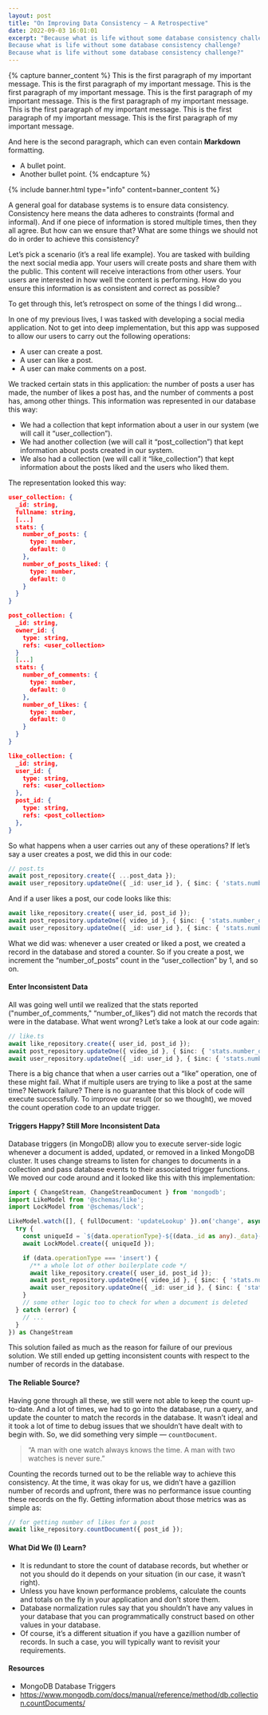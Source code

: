 ```yaml
---
layout: post
title: "On Improving Data Consistency — A Retrospective"
date: 2022-09-03 16:01:01
excerpt: "Because what is life without some database consistency challenge?
Because what is life without some database consistency challenge?
Because what is life without some database consistency challenge?"
---
```

{% capture banner_content %}
This is the first paragraph of my important message.
This is the first paragraph of my important message.
This is the first paragraph of my important message.
This is the first paragraph of my important message.
This is the first paragraph of my important message.
This is the first paragraph of my important message.
This is the first paragraph of my important message.
This is the first paragraph of my important message.

And here is the second paragraph, which can even contain **Markdown** formatting.
* A bullet point.
* Another bullet point.
{% endcapture %}

{% include banner.html type="info" content=banner_content %}

A general goal for database systems is to ensure data consistency. Consistency here means the data adheres to constraints (formal and informal). And if one piece of information is stored multiple times, then they all agree. But how can we ensure that? What are some things we should not do in order to achieve this consistency?

Let’s pick a scenario (it’s a real life example). You are tasked with building the next social media app. Your users will create posts and share them with the public. This content will receive interactions from other users. Your users are interested in how well the content is performing. How do you ensure this information is as consistent and correct as possible?

To get through this, let’s retrospect on some of the things I did wrong...

In one of my previous lives, I was tasked with developing a social media application. Not to get into deep implementation, but this app was supposed to allow our users to carry out the following operations:
* A user can create a post.
* A user can like a post.
* A user can make comments on a post.

We tracked certain stats in this application: the number of posts a user has made, the number of likes a post has, and the number of comments a post has, among other things. This information was represented in our database this way:
- We had a collection that kept information about a user in our system (we will call it “user_collection”).
- We had another collection (we will call it “post_collection”) that kept information about posts created in our system.
- We also had a collection (we will call it “like_collection”) that kept information about the posts liked and the users who liked them.

The representation looked this way:

```json
user_collection: {
  _id: string,
  fullname: string,
  [...]
  stats: {
    number_of_posts: {
      type: number,
      default: 0
    },
    number_of_posts_liked: {
      type: number,
      default: 0
    }
  }
}

post_collection: {
  _id: string,
  owner_id: {
    type: string,
    refs: <user_collection>
  }
  [...]
  stats: {
    number_of_comments: {
      type: number,
      default: 0
    },
    number_of_likes: {
      type: number,
      default: 0
    }
  }
}

like_collection: {
  _id: string,
  user_id: {
    type: string,
    refs: <user_collection>
  },
  post_id: {
    type: string,
    refs: <post_collection>
  },
}
```
So what happens when a user carries out any of these operations? If let’s say a user creates a post, we did this in our code:

```ts
// post.ts
await post_repository.create({ ...post_data });
await user_repository.updateOne({ _id: user_id }, { $inc: { 'stats.number_of_posts': 1 } });
```

And if a user likes a post, our code looks like this:

```ts
await like_repository.create({ user_id, post_id });
await post_repository.updateOne({ video_id }, { $inc: { 'stats.number_of_likes': 1 } });
await user_repository.updateOne({ _id: user_id }, { $inc: { 'stats.number_of_posts_liked': 1 } });
```
What we did was: whenever a user created or liked a post, we created a record in the database and stored a counter. So if you create a post, we increment the “number_of_posts” count in the “user_collection” by 1, and so on.

#### Enter Inconsistent Data

All was going well until we realized that the stats reported ("number_of_comments," “number_of_likes”) did not match  the records that were in the database. What went wrong? Let’s take a look at our code again:

```ts
// like.ts
await like_repository.create({ user_id, post_id });
await post_repository.updateOne({ video_id }, { $inc: { 'stats.number_of_likes': 1 } });
await user_repository.updateOne({ _id: user_id }, { $inc: { 'stats.number_of_posts_liked': 1 } });
```
There is a big chance that when a user carries out a “like” operation, one of these might fail. What if multiple users are trying to like a post at the same time? Network failure?
There is no guarantee that this block of code will execute successfully. To improve our result (or so we thought), we moved the count operation code to an update trigger.

#### Triggers Happy? Still More Inconsistent Data

Database triggers (in MongoDB) allow you to execute server-side logic whenever a document is added, updated, or removed in a linked MongoDB cluster.
It uses change streams to listen for changes to documents in a collection and pass database events to their associated trigger functions. We moved our code around and it looked like this
with this implementation:

```ts
import { ChangeStream, ChangeStreamDocument } from 'mongodb';
import LikeModel from '@schemas/like';
import LockModel from '@schemas/lock';

LikeModel.watch([], { fullDocument: 'updateLookup' }).on('change', async (data) => {
  try {
    const uniqueId = `${data.operationType}-${(data._id as any)._data}-like`;
    await LockModel.create({ uniqueId });

    if (data.operationType === 'insert') {
      /** a whole lot of other boilerplate code */
      await like_repository.create({ user_id, post_id });
      await post_repository.updateOne({ video_id }, { $inc: { 'stats.number_of_likes': 1 } });
      await user_repository.updateOne({ _id: user_id }, { $inc: { 'stats.number_of_posts_liked': 1 } });
    }
    // some other logic too to check for when a document is deleted
  } catch (error) {
    // ...
  }
}) as ChangeStream
```
This solution failed as much as the reason for failure of our previous solution. We still ended up getting inconsistent counts with respect to the number of records in the database.

#### The Reliable Source?

Having gone through all these, we still were not able to keep the count up-to-date. And a lot of times, we had to go into the database, run a query, and update the counter to match the records in the database.
It wasn’t ideal and it took a lot of time to debug issues that we shouldn’t have dealt with to begin with. So, we did something very simple — `countDocument`.

> “A man with one watch always knows the time. A man with two watches is never sure.”

Counting the records turned out to be the reliable way to achieve this consistency. At the time, it was okay for us, we didn’t have a gazillion number of records and upfront,
there was no performance issue counting these records on the fly. Getting information about those metrics was as simple as:

```ts
// for getting number of likes for a post
await like_repository.countDocument({ post_id });
```
#### What Did We (I) Learn?

* It is redundant to store the count of database records, but whether or not you should do it depends on your situation (in our case, it wasn’t right).
* Unless you have known performance problems, calculate the counts and totals on the fly in your application and don’t store them.
* Database normalization rules say that you shouldn’t have any values in your database that you can programmatically construct based on other values in your database.
* Of course, it’s a different situation if you have a gazillion number of records. In such a case, you will typically want to revisit your requirements.

#### Resources

* MongoDB Database Triggers
* https://www.mongodb.com/docs/manual/reference/method/db.collection.countDocuments/
